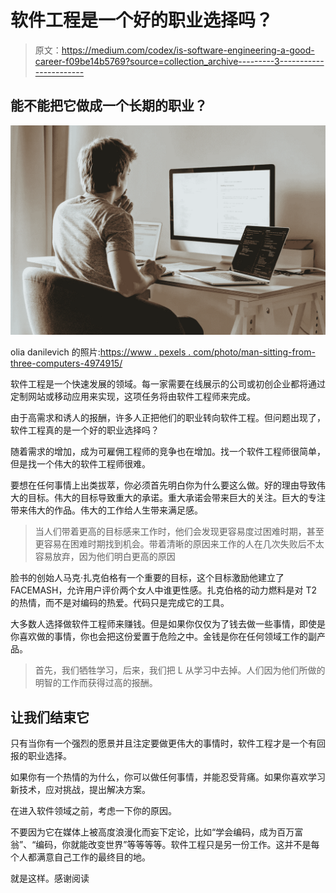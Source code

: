 # 软件工程是一个好的职业选择吗？

> 原文：<https://medium.com/codex/is-software-engineering-a-good-career-f09be14b5769?source=collection_archive---------3----------------------->

## 能不能把它做成一个长期的职业？

![](img/1f851c2464bee26b708f445574d35e43.png)

olia danilevich 的照片:[https://www . pexels . com/photo/man-sitting-from-three-computers-4974915/](https://www.pexels.com/photo/man-sitting-in-front-of-three-computers-4974915/)

软件工程是一个快速发展的领域。每一家需要在线展示的公司或初创企业都将通过定制网站或移动应用来实现，这项任务将由软件工程师来完成。

由于高需求和诱人的报酬，许多人正把他们的职业转向软件工程。但问题出现了，软件工程真的是一个好的职业选择吗？

随着需求的增加，成为可雇佣工程师的竞争也在增加。找一个软件工程师很简单，但是找一个伟大的软件工程师很难。

要想在任何事情上出类拔萃，你必须首先明白你为什么要这么做。好的理由导致伟大的目标。伟大的目标导致重大的承诺。重大承诺会带来巨大的关注。巨大的专注带来伟大的作品。伟大的工作给人生带来满足感。

> 当人们带着更高的目标感来工作时，他们会发现更容易度过困难时期，甚至更容易在困难时期找到机会。带着清晰的原因来工作的人在几次失败后不太容易放弃，因为他们明白更高的原因

脸书的创始人马克·扎克伯格有一个重要的目标，这个目标激励他建立了 FACEMASH，允许用户评价两个女人中谁更性感。扎克伯格的动力燃料是对 T2 的热情，而不是对编码的热爱。代码只是完成它的工具。

大多数人选择做软件工程师来赚钱。但是如果你仅仅为了钱去做一些事情，即使是你喜欢做的事情，你也会把这份爱置于危险之中。金钱是你在任何领域工作的副产品。

> 首先，我们牺牲学习，后来，我们把 L 从学习中去掉。人们因为他们所做的明智的工作而获得过高的报酬。

## 让我们结束它

只有当你有一个强烈的愿景并且注定要做更伟大的事情时，软件工程才是一个有回报的职业选择。

如果你有一个热情的为什么，你可以做任何事情，并能忍受背痛。如果你喜欢学习新技术，应对挑战，提出解决方案。

在进入软件领域之前，考虑一下你的原因。

不要因为它在媒体上被高度浪漫化而妄下定论，比如“学会编码，成为百万富翁”、“编码，你就能改变世界”等等等等。软件工程只是另一份工作。这并不是每个人都满意自己工作的最终目的地。

就是这样。感谢阅读
